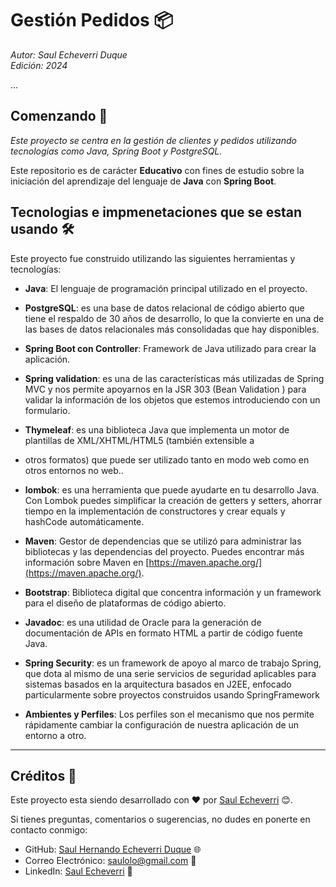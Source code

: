 # Gestión Pedidos 📦

_Autor: Saul Echeverri Duque_   
_Edición: 2024_



...

## Comenzando 🚀

_Este proyecto se centra en la gestión de clientes y pedidos utilizando tecnologías como Java, Spring Boot y 
PostgreSQL._

Este repositorio es de carácter **Educativo** con fines de estudio sobre la iniciación del aprendizaje del lenguaje 
de **Java** con **Spring Boot**.



## Tecnologias e impmenetaciones que se estan usando 🛠️

Este proyecto fue construido utilizando las siguientes herramientas y tecnologías:

* **Java**: El lenguaje de programación principal utilizado en el proyecto.

* **PostgreSQL**: es una base de datos relacional de código abierto que tiene el respaldo de 30 años de desarrollo, 
  lo que la convierte en una de las bases de datos relacionales más consolidadas que hay disponibles.

* **Spring Boot con Controller**: Framework de Java utilizado para crear la aplicación.

* **Spring validation**: es una de las características más utilizadas de Spring MVC y nos permite apoyarnos en la JSR 
303 (Bean Validation ) para validar la información de los objetos que estemos introduciendo con un formulario.

* **Thymeleaf**: es una biblioteca Java que implementa un motor de plantillas de XML/XHTML/HTML5 (también extensible a 
* otros formatos) que puede ser utilizado tanto en modo web como en otros entornos no web..

* **lombok**: es una herramienta que puede ayudarte en tu desarrollo Java. Con Lombok puedes simplificar la creación de 
getters y setters, ahorrar tiempo en la implementación de constructores y crear equals y hashCode automáticamente.

* **Maven**: Gestor de dependencias que se utilizó para administrar las bibliotecas y las dependencias del proyecto. 
Puedes encontrar más información sobre Maven en [https://maven.apache.org/](https://maven.apache.org/).

* **Bootstrap**: Biblioteca digital que concentra información y un framework para el diseño de plataformas de código 
  abierto.

* **Javadoc**: es una utilidad de Oracle para la generación de documentación de APIs en formato HTML a partir de código 
fuente Java.

* **Spring Security**: es un framework de apoyo al marco de trabajo Spring, que dota al mismo de una serie servicios de 
seguridad aplicables para sistemas basados en la arquitectura basados en J2EE, enfocado particularmente sobre proyectos 
construidos usando SpringFramework

* **Ambientes y Perfiles**: Los perfiles son el mecanismo que nos permite rápidamente cambiar la configuración de 
nuestra aplicación de un entorno a otro.






---
## Créditos 📜

Este proyecto esta siendo desarrollado con ❤️ por [Saul Echeverri](https://github.com/saulolo) 😊.

Si tienes preguntas, comentarios o sugerencias, no dudes en ponerte en contacto conmigo:

- GitHub: [Saul Hernando Echeverri Duque](https://github.com/saulolo) 🌐
- Correo Electrónico: saulolo@gmail.com 📧
- LinkedIn: [Saul Echeverri](https://www.linkedin.com/in/saul-echeverri-duque/) 💼
